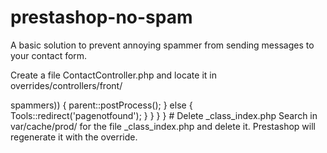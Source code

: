 # prestashop-no-spam
A basic solution to prevent annoying spammer from sending messages to your contact form.

Create a file ContactController.php and locate it in overrides/controllers/front/
<?php

class ContactController extends ContactControllerCore {
    public $spammers = [
        "annoying.spammer.from@gmail.com"
    ];
    
    public function postProcess()
    {
        if (Tools::isSubmit('submitMessage')) {
            if (!in_array(Tools::getValue('from'), $this->spammers))
            {
                parent::postProcess();
            }
            else {
                Tools::redirect('pagenotfound');
            }
        }
    }
}

# Delete _class_index.php 
Search in var/cache/prod/ for the file _class_index.php and delete it. Prestashop will regenerate it with the override.
